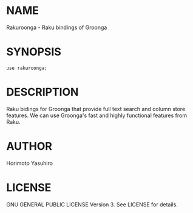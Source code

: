 NAME
====

Rakuroonga - Raku bindings of Groonga

SYNOPSIS
========

```perl6
use rakuroonga;
```

DESCRIPTION
===========

Raku bidings for Groonga that provide full text search and column store features.
We can use Groonga's fast and highly functional features from Raku.

AUTHOR
======

Horimoto Yasuhiro

LICENSE
=======

GNU GENERAL PUBLIC LICENSE Version 3.
See LICENSE for details.

